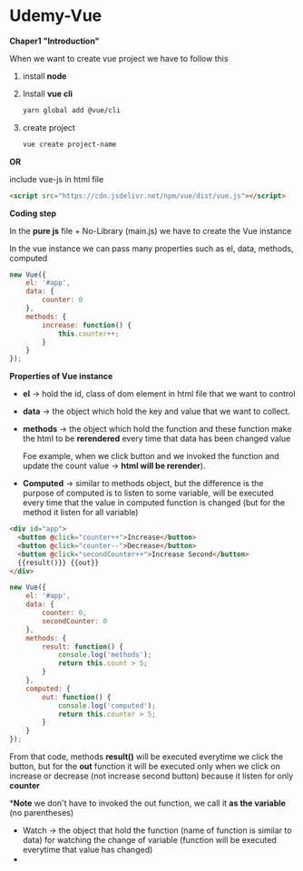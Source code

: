 # Udemy-Vue

**Chaper1 "Introduction"**

When we want to create vue project we have to follow this

1. install **node**

2. Install **vue cli**

   ```bash
   yarn global add @vue/cli
   ```

3. create project

   ```bash
   vue create project-name
   ```

**OR**

include vue-js in html file

```html
<script src="https://cdn.jsdelivr.net/npm/vue/dist/vue.js"></script>
```



**Coding step**

In the **pure js** file + No-Library (main.js) we have to create the Vue instance

In the vue instance we can pass many properties such as el, data, methods, computed

```javascript
new Vue({
    el: '#app',
    data: {
        counter: 0
    },
    methods: {
        increase: function() {
            this.counter++;
        }
    }
});
```

**Properties of Vue instance**

- **el** -> hold the id, class of dom element in html file that we want to control

- **data** -> the object which hold the key and value that we want to collect.

- **methods** -> the object which hold the function and these function make the html to be **rerendered** every time that data has been changed value

  Foe example, when we click button and we invoked the function and update the count value -> **html will be rerender**).

- **Computed** -> similar to methods object,  but the difference is the purpose of computed is to listen to some variable, will be executed every time that the value in computed function is changed (but for the method it listen for all variable)

```html
<div id="app">
  <button @click="counter++">Increase</button>
  <button @click="counter--">Decrease</button>
  <button @click="secondCounter++">Increase Second</button>
  {{result()}} {{out}}
</div>
```



```javascript
new Vue({
    el: '#app',
    data: {
        counter: 0,
        secondCounter: 0
    },
    methods: {
        result: function() {
            console.log('methods');
            return this.count > 5;
        }
    },
    computed: {
        out: function() {
            console.log('computed');
            return this.counter > 5;
        }
    }
});

```



From that code, methods **result()** will be executed everytime we click the button, but for the **out** function it will be executed only when we click on increase or decrease (not increase second button) because it listen for only **counter**

***Note** we don't have to invoked the out function, we call it **as the variable** (no parentheses)

- Watch -> the object that hold the function (name of function is similar to data) for watching the change of variable (function will be executed everytime that value has changed)
- 

